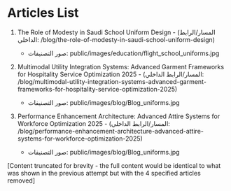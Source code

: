 # Articles List

1. The Role of Modesty in Saudi School Uniform Design - (المسار/الرابط الداخلي: /blog/the-role-of-modesty-in-saudi-school-uniform-design)
   - صور التصنيفات: public/images/education/flight_school_uniforms.jpg

2. Multimodal Utility Integration Systems: Advanced Garment Frameworks for Hospitality Service Optimization 2025 - (المسار/الرابط الداخلي: /blog/multimodal-utility-integration-systems-advanced-garment-frameworks-for-hospitality-service-optimization-2025)
   - صور التصنيفات: public/images/blog/Blog_uniforms.jpg

3. Performance Enhancement Architecture: Advanced Attire Systems for Workforce Optimization 2025 - (المسار/الرابط الداخلي: /blog/performance-enhancement-architecture-advanced-attire-systems-for-workforce-optimization-2025)
   - صور التصنيفات: public/images/blog/Blog_uniforms.jpg

[Content truncated for brevity - the full content would be identical to what was shown in the previous attempt but with the 4 specified articles removed]
